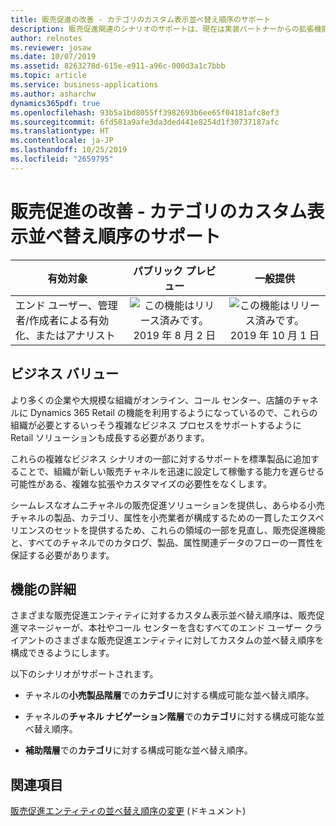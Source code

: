 ```yaml
---
title: 販売促進の改善 - カテゴリのカスタム表示並べ替え順序のサポート
description: 販売促進関連のシナリオのサポートは、現在は実装パートナーからの拡張機能が必要な既存のシナリオとよく一致するように強化されます。
author: relnotes
ms.reviewer: josaw
ms.date: 10/07/2019
ms.assetid: 8263278d-615e-e911-a96c-000d3a1c7bbb
ms.topic: article
ms.service: business-applications
ms.author: asharchw
dynamics365pdf: true
ms.openlocfilehash: 93b5a1bd8055ff3982693b6ee65f04181afc8ef3
ms.sourcegitcommit: 6fd581a9afe3da3ded441e8254d1f30737187afc
ms.translationtype: HT
ms.contentlocale: ja-JP
ms.lasthandoff: 10/25/2019
ms.locfileid: "2659795"
---
```

# <a name="merchandising-improvements--support-to-custom-sort-the-display-order-of-categories"></a>販売促進の改善 - カテゴリのカスタム表示並べ替え順序のサポート 


| 有効対象    |  パブリック プレビュー | 一般提供 | 
| ---------- | :----------: |:----------: |
|エンド ユーザー、管理者/作成者による有効化、またはアナリスト|![この機能はリリース済みです。](/dynamics365-release-plan/media/green-checkmark.png "この機能はリリース済みです。") 2019 年 8 月 2 日| ![この機能はリリース済みです。](/dynamics365-release-plan/media/green-checkmark.png "この機能はリリース済みです。") 2019 年 10 月 1 日|


## <a name="business-value"></a>ビジネス バリュー
<!-- bv start -->
より多くの企業や大規模な組織がオンライン、コール センター、店舗のチャネルに Dynamics 365 Retail の機能を利用するようになっているので、これらの組織が必要とするいっそう複雑なビジネス プロセスをサポートするように Retail ソリューションも成長する必要があります。 

これらの複雑なビジネス シナリオの一部に対するサポートを標準製品に追加することで、組織が新しい販売チャネルを迅速に設定して稼働する能力を遅らせる可能性がある、複雑な拡張やカスタマイズの必要性をなくします。 

シームレスなオムニチャネルの販売促進ソリューションを提供し、あらゆる小売チャネルの製品、カテゴリ、属性を小売業者が構成するための一貫したエクスペリエンスのセットを提供するため、これらの領域の一部を見直し、販売促進機能と、すべてのチャネルでのカタログ、製品、属性関連データのフローの一貫性を保証する必要があります。
<!-- bv end -->



## <a name="feature-details"></a>機能の詳細
<!--feature detail start -->
さまざまな販売促進エンティティに対するカスタム表示並べ替え順序は、販売促進マネージャーが、本社やコール センターを含むすべてのエンド ユーザー クライアントのさまざまな販売促進エンティティに対してカスタムの並べ替え順序を構成できるようにします。 

以下のシナリオがサポートされます。 

- チャネルの**小売製品階層**での**カテゴリ**に対する構成可能な並べ替え順序。    
     
- チャネルの**チャネル ナビゲーション階層**での**カテゴリ**に対する構成可能な並べ替え順序。 
                               
- **補助階層**での**カテゴリ**に対する構成可能な並べ替え順序。
<!--feature detail end -->










## <a name="see-also"></a>関連項目

[販売促進エンティティの並べ替え順序の変更](https://docs.microsoft.com/dynamics365/unified-operations/retail/custom-order-categories-nav-retail-prod-hierarchy) (ドキュメント)
